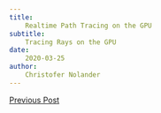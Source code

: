 ```yaml
---
title:
    Realtime Path Tracing on the GPU
subtitle:
    Tracing Rays on the GPU
date:
    2020-03-25
author:
    Christofer Nolander
---
```



<a href="2020-03-25-octree.html" style="float:left;">Previous Post</a>

